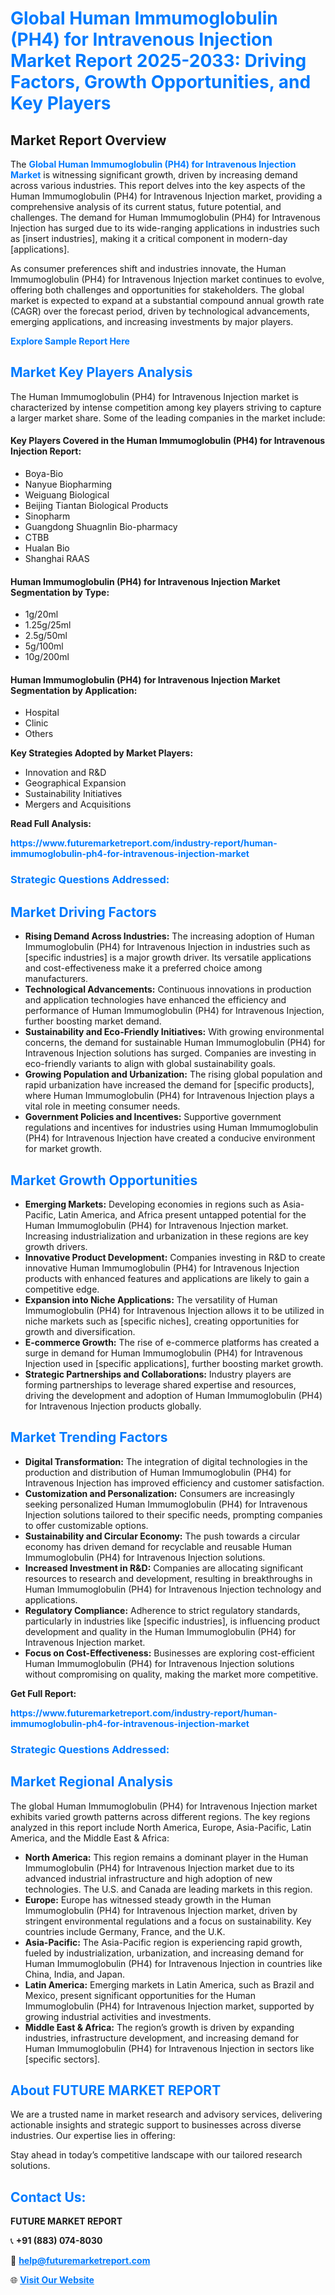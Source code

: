 <h1 style="color: #007BFF;">Global Human Immumoglobulin (PH4) for Intravenous Injection Market Report 2025-2033: Driving Factors, Growth Opportunities, and Key Players</h1>

<section id="overview">
<h2>Market Report Overview</h2>
<p>The <a href="https://www.futuremarketreport.com/industry-report/human-immumoglobulin-ph4-for-intravenous-injection-market" style="color: #007BFF; text-decoration: none;"><strong>Global Human Immumoglobulin (PH4) for Intravenous Injection Market</strong></a> is witnessing significant growth, driven by increasing demand across various industries. This report delves into the key aspects of the Human Immumoglobulin (PH4) for Intravenous Injection market, providing a comprehensive analysis of its current status, future potential, and challenges. The demand for Human Immumoglobulin (PH4) for Intravenous Injection has surged due to its wide-ranging applications in industries such as [insert industries], making it a critical component in modern-day [applications].</p>
<p>As consumer preferences shift and industries innovate, the Human Immumoglobulin (PH4) for Intravenous Injection market continues to evolve, offering both challenges and opportunities for stakeholders. The global market is expected to expand at a substantial compound annual growth rate (CAGR) over the forecast period, driven by technological advancements, emerging applications, and increasing investments by major players.</p>
</section>

<section id="overview">
<p><a href="https://www.futuremarketreport.com/request-sample/reportId=78291" style="color: #007BFF; text-decoration: none;"><strong>Explore Sample Report Here</strong></a></p>
</section>

<section id="key-players">
<h2 style="color: #007BFF;">Market Key Players Analysis</h2>
<p>The Human Immumoglobulin (PH4) for Intravenous Injection market is characterized by intense competition among key players striving to capture a larger market share. Some of the leading companies in the market include:</p>
<h4>Key Players Covered in the Human Immumoglobulin (PH4) for Intravenous Injection Report:</h4>
<ul><li>Boya-Bio</li><li>Nanyue Biopharming</li><li>Weiguang Biological</li><li>Beijing Tiantan Biological Products</li><li>Sinopharm</li><li>Guangdong Shuagnlin Bio-pharmacy</li><li>CTBB</li><li>Hualan Bio</li><li>Shanghai RAAS</li></ul>
<h4>Human Immumoglobulin (PH4) for Intravenous Injection Market Segmentation by Type:</h4>
<ul><li>1g/20ml</li><li>1.25g/25ml</li><li>2.5g/50ml</li><li>5g/100ml</li><li>10g/200ml</li></ul>

<h4>Human Immumoglobulin (PH4) for Intravenous Injection Market Segmentation by Application:</h4>
<ul><li>Hospital</li><li>Clinic</li><li>Others</li></ul>
<p><strong>Key Strategies Adopted by Market Players:</strong></p>
<ul>
<li>Innovation and R&D</li>
<li>Geographical Expansion</li>
<li>Sustainability Initiatives</li>
<li>Mergers and Acquisitions</li>
</ul>
</section>

<section>
<p><strong>Read Full Analysis: </strong></p><a href="https://www.futuremarketreport.com/industry-report/human-immumoglobulin-ph4-for-intravenous-injection-market" style="color: #007BFF; text-decoration: none;"><strong>https://www.futuremarketreport.com/industry-report/human-immumoglobulin-ph4-for-intravenous-injection-market</strong></a>
<h3 style="color: #007BFF;">Strategic Questions Addressed:</h3>
</section>

<section id="driving-factors">
<h2 style="color: #007BFF;">Market Driving Factors</h2>
<ul>
<li><strong>Rising Demand Across Industries:</strong> The increasing adoption of Human Immumoglobulin (PH4) for Intravenous Injection in industries such as [specific industries] is a major growth driver. Its versatile applications and cost-effectiveness make it a preferred choice among manufacturers.</li>
<li><strong>Technological Advancements:</strong> Continuous innovations in production and application technologies have enhanced the efficiency and performance of Human Immumoglobulin (PH4) for Intravenous Injection, further boosting market demand.</li>
<li><strong>Sustainability and Eco-Friendly Initiatives:</strong> With growing environmental concerns, the demand for sustainable Human Immumoglobulin (PH4) for Intravenous Injection solutions has surged. Companies are investing in eco-friendly variants to align with global sustainability goals.</li>
<li><strong>Growing Population and Urbanization:</strong> The rising global population and rapid urbanization have increased the demand for [specific products], where Human Immumoglobulin (PH4) for Intravenous Injection plays a vital role in meeting consumer needs.</li>
<li><strong>Government Policies and Incentives:</strong> Supportive government regulations and incentives for industries using Human Immumoglobulin (PH4) for Intravenous Injection have created a conducive environment for market growth.</li>
</ul>
</section>

<section id="growth-opportunities">
<h2 style="color: #007BFF;">Market Growth Opportunities</h2>
<ul>
<li><strong>Emerging Markets:</strong> Developing economies in regions such as Asia-Pacific, Latin America, and Africa present untapped potential for the Human Immumoglobulin (PH4) for Intravenous Injection market. Increasing industrialization and urbanization in these regions are key growth drivers.</li>
<li><strong>Innovative Product Development:</strong> Companies investing in R&D to create innovative Human Immumoglobulin (PH4) for Intravenous Injection products with enhanced features and applications are likely to gain a competitive edge.</li>
<li><strong>Expansion into Niche Applications:</strong> The versatility of Human Immumoglobulin (PH4) for Intravenous Injection allows it to be utilized in niche markets such as [specific niches], creating opportunities for growth and diversification.</li>
<li><strong>E-commerce Growth:</strong> The rise of e-commerce platforms has created a surge in demand for Human Immumoglobulin (PH4) for Intravenous Injection used in [specific applications], further boosting market growth.</li>
<li><strong>Strategic Partnerships and Collaborations:</strong> Industry players are forming partnerships to leverage shared expertise and resources, driving the development and adoption of Human Immumoglobulin (PH4) for Intravenous Injection products globally.</li>
</ul>
</section>

<section id="trending-factors">
<h2 style="color: #007BFF;">Market Trending Factors</h2>
<ul>
<li><strong>Digital Transformation:</strong> The integration of digital technologies in the production and distribution of Human Immumoglobulin (PH4) for Intravenous Injection has improved efficiency and customer satisfaction.</li>
<li><strong>Customization and Personalization:</strong> Consumers are increasingly seeking personalized Human Immumoglobulin (PH4) for Intravenous Injection solutions tailored to their specific needs, prompting companies to offer customizable options.</li>
<li><strong>Sustainability and Circular Economy:</strong> The push towards a circular economy has driven demand for recyclable and reusable Human Immumoglobulin (PH4) for Intravenous Injection solutions.</li>
<li><strong>Increased Investment in R&D:</strong> Companies are allocating significant resources to research and development, resulting in breakthroughs in Human Immumoglobulin (PH4) for Intravenous Injection technology and applications.</li>
<li><strong>Regulatory Compliance:</strong> Adherence to strict regulatory standards, particularly in industries like [specific industries], is influencing product development and quality in the Human Immumoglobulin (PH4) for Intravenous Injection market.</li>
<li><strong>Focus on Cost-Effectiveness:</strong> Businesses are exploring cost-efficient Human Immumoglobulin (PH4) for Intravenous Injection solutions without compromising on quality, making the market more competitive.</li>
</ul>
</section>

<section>
<p><strong>Get Full Report: </strong></p><a href="https://www.futuremarketreport.com/industry-report/human-immumoglobulin-ph4-for-intravenous-injection-market" style="color: #007BFF; text-decoration: none;"><strong>https://www.futuremarketreport.com/industry-report/human-immumoglobulin-ph4-for-intravenous-injection-market</strong></a>
<h3 style="color: #007BFF;">Strategic Questions Addressed:</h3>
</section>


<section id="regional-analysis">
<h2 style="color: #007BFF;">Market Regional Analysis</h2>
<p>The global Human Immumoglobulin (PH4) for Intravenous Injection market exhibits varied growth patterns across different regions. The key regions analyzed in this report include North America, Europe, Asia-Pacific, Latin America, and the Middle East & Africa:</p>
<ul>
<li><strong>North America:</strong> This region remains a dominant player in the Human Immumoglobulin (PH4) for Intravenous Injection market due to its advanced industrial infrastructure and high adoption of new technologies. The U.S. and Canada are leading markets in this region.</li>
<li><strong>Europe:</strong> Europe has witnessed steady growth in the Human Immumoglobulin (PH4) for Intravenous Injection market, driven by stringent environmental regulations and a focus on sustainability. Key countries include Germany, France, and the U.K.</li>
<li><strong>Asia-Pacific:</strong> The Asia-Pacific region is experiencing rapid growth, fueled by industrialization, urbanization, and increasing demand for Human Immumoglobulin (PH4) for Intravenous Injection in countries like China, India, and Japan.</li>
<li><strong>Latin America:</strong> Emerging markets in Latin America, such as Brazil and Mexico, present significant opportunities for the Human Immumoglobulin (PH4) for Intravenous Injection market, supported by growing industrial activities and investments.</li>
<li><strong>Middle East & Africa:</strong> The region’s growth is driven by expanding industries, infrastructure development, and increasing demand for Human Immumoglobulin (PH4) for Intravenous Injection in sectors like [specific sectors].</li>
</ul>
</section>

<footer>
<h2 style="color: #007BFF;">About FUTURE MARKET REPORT</h2>
<p>We are a trusted name in market research and advisory services, delivering actionable insights and strategic support to businesses across diverse industries. Our expertise lies in offering:</p>

<p>Stay ahead in today’s competitive landscape with our tailored research solutions.</p>

<h2 style="color: #007BFF;">Contact Us:</h2>
<p><strong>FUTURE MARKET REPORT</strong></p>
<p>📞 <strong>+91 (883) 074-8030</strong></p>
<p>📧 <strong><a href="mailto:help@futuremarketreport.com" style="color: #007BFF;">help@futuremarketreport.com</a></strong></p>
<p>🌐 <strong><a href="https://www.futuremarketreport.com/" style="color: #007BFF;">Visit Our Website</a></strong></p>
</footer>